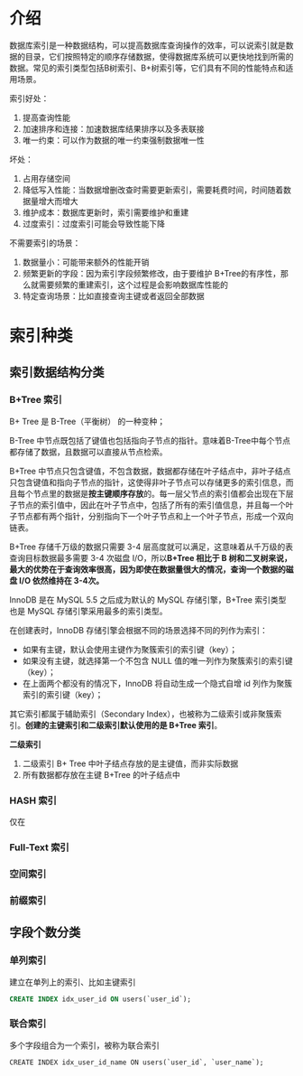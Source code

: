 # 介绍

数据库索引是一种数据结构，可以提高数据库查询操作的效率，可以说索引就是数据的目录，它们按照特定的顺序存储数据，使得数据库系统可以更快地找到所需的数据。常见的索引类型包括B树索引、B+树索引等，它们具有不同的性能特点和适用场景。

索引好处：

1. 提高查询性能
2. 加速排序和连接：加速数据库结果排序以及多表联接
3. 唯一约束：可以作为数据的唯一约束强制数据唯一性

坏处：

1. 占用存储空间
2. 降低写入性能：当数据增删改查时需要更新索引，需要耗费时间，时间随着数据量增大而增大
3. 维护成本：数据库更新时，索引需要维护和重建
4. 过度索引：过度索引可能会导致性能下降

不需要索引的场景：

1. 数据量小：可能带来额外的性能开销
2. 频繁更新的字段：因为索引字段频繁修改，由于要维护 B+Tree的有序性，那么就需要频繁的重建索引，这个过程是会影响数据库性能的
3. 特定查询场景：比如直接查询主键或者返回全部数据

# 索引种类

## 索引数据结构分类

### B+Tree 索引

B+ Tree 是 B-Tree（平衡树） 的一种变种；

B-Tree 中节点既包括了键值也包括指向子节点的指针。意味着B-Tree中每个节点都存储了数据，且数据可以直接从节点检索。

B+Tree 中节点只包含键值，不包含数据，数据都存储在叶子结点中，非叶子结点只包含键值和指向子节点的指针，这使得非叶子节点可以存储更多的索引信息，而且每个节点里的数据是**按主键顺序存放**的。每一层父节点的索引值都会出现在下层子节点的索引值中，因此在叶子节点中，包括了所有的索引值信息，并且每一个叶子节点都有两个指针，分别指向下一个叶子节点和上一个叶子节点，形成一个双向链表。

B+Tree 存储千万级的数据只需要 3-4 层高度就可以满足，这意味着从千万级的表查询目标数据最多需要 3-4 次磁盘 I/O，所以**B+Tree 相比于 B 树和二叉树来说，最大的优势在于查询效率很高，因为即使在数据量很大的情况，查询一个数据的磁盘 I/O 依然维持在 3-4次。**



InnoDB 是在 MySQL 5.5 之后成为默认的 MySQL 存储引擎，B+Tree 索引类型也是 MySQL 存储引擎采用最多的索引类型。

在创建表时，InnoDB 存储引擎会根据不同的场景选择不同的列作为索引：

- 如果有主键，默认会使用主键作为聚簇索引的索引键（key）；
- 如果没有主键，就选择第一个不包含 NULL 值的唯一列作为聚簇索引的索引键（key）；
- 在上面两个都没有的情况下，InnoDB 将自动生成一个隐式自增 id 列作为聚簇索引的索引键（key）；

其它索引都属于辅助索引（Secondary Index），也被称为二级索引或非聚簇索引。**创建的主键索引和二级索引默认使用的是 B+Tree 索引**。

**二级索引**

1. 二级索引 B+ Tree 中叶子结点存放的是主键值，而非实际数据
2. 所有数据都存放在主键 B+Tree 的叶子结点中



### HASH 索引

仅在

### Full-Text 索引

### 空间索引

### 前缀索引

## 字段个数分类

### 单列索引

建立在单列上的索引、比如主键索引

```sql
CREATE INDEX idx_user_id ON users(`user_id`);
```



### 联合索引

多个字段组合为一个索引，被称为联合索引

```mysql
CREATE INDEX idx_user_id_name ON users(`user_id`, `user_name`);
```

